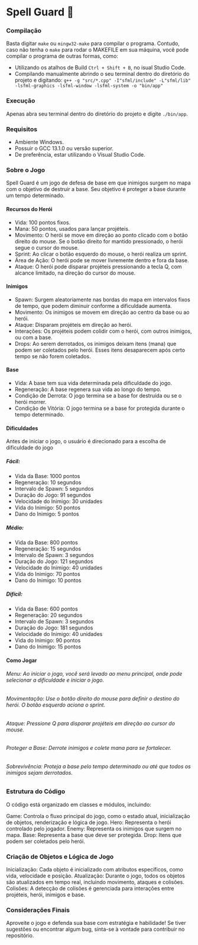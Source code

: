 # Spell Guard 🏰

### Compilação
Basta digitar `make` ou `mingw32-make` para compilar o programa.
Contudo, caso não tenha o `make` para rodar o MAKEFILE em sua máquina, você pode compilar o programa de outras formas, como:
- Utilizando os atalhos de Build `Ctrl + Shift + B`, no isual Studio Code.
- Compilando manualmente abrindo o seu terminal dentro do diretório do projeto e digitando:
                  `g++ -g "src/*.cpp" -I"sfml/include" -L"sfml/lib" -lsfml-graphics -lsfml-window -lsfml-system -o "bin/app"`

### Execução
Apenas abra seu terminal dentro do diretório do projeto e digite `./bin/app`.

### Requisitos
- Ambiente Windows.
- Possuir o GCC 13.1.0 ou versão superior.
- De preferência, estar utilizando o Visual Studio Code.

### Sobre o Jogo
Spell Guard é um jogo de defesa de base em que inimigos surgem no mapa com o objetivo de destruir a base. Seu objetivo é proteger a base durante um tempo determinado.

#### Recursos do Herói
- Vida: 100 pontos fixos.
- Mana: 50 pontos, usados para lançar projéteis.
- Movimento: O herói se move em direção ao ponto clicado com o botão direito do mouse. Se o botão direito for mantido pressionado, o herói segue o cursor do mouse.
- Sprint: Ao clicar o botão esquerdo do mouse, o herói realiza um sprint.
- Área de Ação: O herói pode se mover livremente dentro e fora da base.
- Ataque: O herói pode disparar projéteis pressionando a tecla Q, com alcance limitado, na direção do cursor do mouse.
#### Inimigos
- Spawn: Surgem aleatoriamente nas bordas do mapa em intervalos fixos de tempo, que podem diminuir conforme a dificuldade aumenta.
- Movimento: Os inimigos se movem em direção ao centro da base ou ao herói.
- Ataque: Disparam projéteis em direção ao herói.
- Interações: Os projéteis podem colidir com o herói, com outros inimigos, ou com a base.
- Drops: Ao serem derrotados, os inimigos deixam itens (mana) que podem ser coletados pelo herói. Esses itens desaparecem após certo tempo se não forem coletados.
#### Base
- Vida: A base tem sua vida determinada pela dificuldade do jogo.
- Regeneração: A base regenera sua vida ao longo do tempo.
- Condição de Derrota: O jogo termina se a base for destruída ou se o herói morrer.
- Condição de Vitória: O jogo termina se a base for protegida durante o tempo determinado.
#### Dificuldades
Antes de iniciar o jogo, o usuário é direcionado para a escolha de dificuldade do jogo

##### Fácil:
- Vida da Base: 1000 pontos
- Regeneração: 10 segundos
- Intervalo de Spawn: 5 segundos
- Duração do Jogo: 91 segundos
- Velocidade do Inimigo: 30 unidades
- Vida do Inimigo: 50 pontos
- Dano do Inimigo: 5 pontos

##### Médio:
- Vida da Base: 800 pontos
- Regeneração: 15 segundos
- Intervalo de Spawn: 3 segundos
- Duração do Jogo: 121 segundos
- Velocidade do Inimigo: 40 unidades
- Vida do Inimigo: 70 pontos
- Dano do Inimigo: 10 pontos

##### Difícil:
- Vida da Base: 600 pontos
- Regeneração: 20 segundos
- Intervalo de Spawn: 3 segundos
- Duração do Jogo: 181 segundos
- Velocidade do Inimigo: 40 unidades
- Vida do Inimigo: 90 pontos
- Dano do Inimigo: 15 pontos

#### Como Jogar
###### Menu: Ao iniciar o jogo, você será levado ao menu principal, onde pode selecionar a dificuldade e iniciar o jogo.
###### Movimentação: Use o botão direito do mouse para definir o destino do herói. O botão esquerdo aciona o sprint.
###### Ataque: Pressione Q para disparar projéteis em direção ao cursor do mouse.
###### Proteger a Base: Derrote inimigos e colete mana para se fortalecer.
###### Sobrevivência: Proteja a base pelo tempo determinado ou até que todos os inimigos sejam derrotados.

### Estrutura do Código
O código está organizado em classes e módulos, incluindo:

Game: Controla o fluxo principal do jogo, como o estado atual, inicialização de objetos, renderização e lógica de jogo.
Hero: Representa o herói controlado pelo jogador.
Enemy: Representa os inimigos que surgem no mapa.
Base: Representa a base que deve ser protegida.
Drop: Itens que podem ser coletados pelo herói.

### Criação de Objetos e Lógica de Jogo
Inicialização: Cada objeto é inicializado com atributos específicos, como vida, velocidade e posição.
Atualização: Durante o jogo, todos os objetos são atualizados em tempo real, incluindo movimento, ataques e colisões.
Colisões: A detecção de colisões é gerenciada para interações entre projéteis, herói, inimigos e base.

### Considerações Finais
Aproveite o jogo e defenda sua base com estratégia e habilidade! Se tiver sugestões ou encontrar algum bug, sinta-se à vontade para contribuir no repositório.